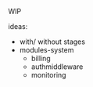 WIP


ideas:
- with/ without stages
- modules-system
    - billing
    - authmiddleware
    - monitoring